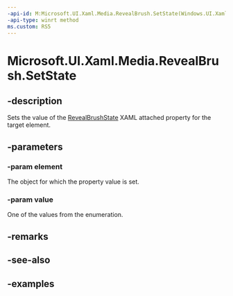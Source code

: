 ```yaml
---
-api-id: M:Microsoft.UI.Xaml.Media.RevealBrush.SetState(Windows.UI.Xaml.UIElement,Microsoft.UI.Xaml.Media.RevealBrushState)
-api-type: winrt method
ms.custom: RS5
---
```


<!-- Method syntax.
public void RevealBrush.SetState(UIElement element, RevealBrushState value)
-->

# Microsoft.UI.Xaml.Media.RevealBrush.SetState

## -description

Sets the value of the [RevealBrushState](revealbrushstate.md) XAML attached property for the target element.

## -parameters

### -param element

The object for which the property value is set.

### -param value

One of the values from the enumeration.

## -remarks

## -see-also

## -examples


